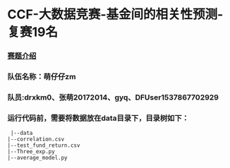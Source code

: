 # CCF-大数据竞赛-基金间的相关性预测-复赛19名
### <a href = "https://www.datafountain.cn/competitions/312/details/data-evaluation">赛题介绍</a>
### 队伍名称：萌仔仔zm    
### 队员:drxkm0、张萌20172014、gyq、DFUser1537867702929
### 运行代码前，需要将数据放在data目录下，目录树如下：
     |--data
    |--correlation.csv
    |--test_fund_return.csv
    |--Three_exp.py
    |--average_model.py
